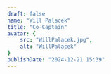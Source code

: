 ```yaml
---
draft: false
name: "Will Palacek"
title: "Co-Captain"
avatar: {
    src: "WillPalacek.jpg",
    alt: "WillPalacek"
}
publishDate: "2024-12-21 15:39"
---
```

